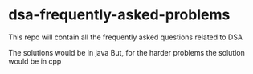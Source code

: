 # dsa-frequently-asked-problems
This repo will contain all the frequently asked questions related to DSA

The solutions would be in java
But, for the harder problems the solution would be in cpp
